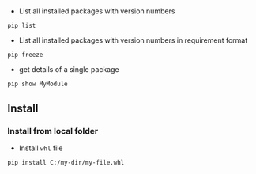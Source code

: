 #
* List all installed packages with version numbers
```
pip list
```
* List all installed packages with version numbers in requirement format
```
pip freeze
```
* get details of a single package
```
pip show MyModule

```

## Install

### Install from local folder
* Install `whl` file
```
pip install C:/my-dir/my-file.whl
```
